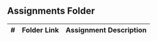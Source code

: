 ##  Assignments Folder

|   #   | Folder Link            | Assignment Description                            |
| :---: | ---------------------- | ------------------------------------------------- |
